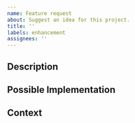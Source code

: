 ```yaml
---
name: Feature request
about: Suggest an idea for this project.
title: ''
labels: enhancement
assignees: ''
---
```


<!--- Provide a general summary of the issue in the Title above -->

## Description
<!--Explain what this feature would accomplish or why its needed.-->

## Possible Implementation
<!--- Not obligatory, but suggest a ideas how to implement the addition or change. -->

## Context
<!--- How would this improve this project? What are you trying to accomplish? -->
<!--- Providing context helps us come up with a solution that is most useful in the real world -->

